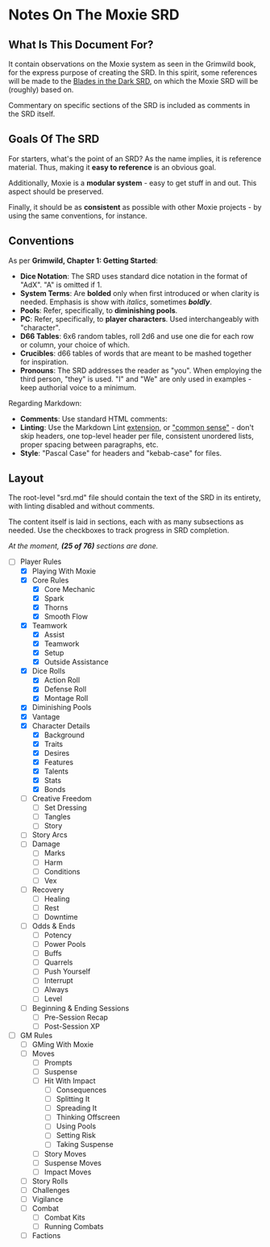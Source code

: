 # Notes On The Moxie SRD

## What Is This Document For?

It contain observations on the Moxie system as seen in the Grimwild book, for the express purpose of creating the SRD. In this spirit, some references will be made to the [Blades in the Dark SRD](https://github.com/amazingrando/blades-in-the-dark-srd-content), on which the Moxie SRD will be (roughly) based on.

Commentary on specific sections of the SRD is included as comments in the SRD itself.

## Goals Of The SRD

For starters, what's the point of an SRD? As the name implies, it is reference material. Thus, making it **easy to reference** is an obvious goal.

Additionally, Moxie is a **modular system** - easy to get stuff in and out. This aspect should be preserved.

Finally, it should be as **consistent** as possible with other Moxie projects - by using the same conventions, for instance.

## Conventions

As per **Grimwild, Chapter 1: Getting Started**:

- **Dice Notation**: The SRD uses standard dice notation in the format of "AdX". "A" is omitted if 1.
- **System Terms**: Are **bolded** only when first introduced or when clarity is needed. Emphasis is show with _italics_, sometimes **_boldly_**.
- **Pools**: Refer, specifically, to **diminishing pools**.
- **PC**: Refer, specifically, to **player characters**. Used interchangeably with "character".
- **D66 Tables**: 6x6 random tables, roll 2d6 and use one die for each row or column, your choice of which.
- **Crucibles**: d66 tables of words that are meant to be mashed together for inspiration.
- **Pronouns**: The SRD addresses the reader as "you". When employing the third person, "they" is used. "I" and "We" are only used in examples - keep authorial voice to a minimum.

Regarding Markdown:

- **Comments**: Use standard HTML comments: <!-- This is a comment. --->
- **Linting**: Use the Markdown Lint [extension](https://marketplace.visualstudio.com/items?itemName=DavidAnson.vscode-markdownlint), or ["common sense"](https://github.com/markdownlint/markdownlint/blob/main/docs/RULES.md) - don't skip headers, one top-level header per file, consistent unordered lists, proper spacing between paragraphs, etc.
- **Style**: "Pascal Case" for headers and "kebab-case" for files.

## Layout

The root-level "srd.md" file should contain the text of the SRD in its entirety, with linting disabled and without comments.

The content itself is laid in sections, each with as many subsections as needed. Use the checkboxes to track progress in SRD completion.

_At the moment, **(25 of 76)** sections are done._

- [ ] Player Rules
  - [x] Playing With Moxie
  - [x] Core Rules
    - [x] Core Mechanic
    - [x] Spark
    - [x] Thorns
    - [x] Smooth Flow
  - [x] Teamwork
    - [x] Assist
    - [x] Teamwork
    - [x] Setup
    - [x] Outside Assistance
  - [x] Dice Rolls
    - [x] Action Roll
    - [x] Defense Roll
    - [x] Montage Roll
  - [x] Diminishing Pools
  - [x] Vantage
  - [x] Character Details
    - [x] Background
    - [x] Traits
    - [x] Desires
    - [x] Features
    - [x] Talents
    - [x] Stats
    - [x] Bonds
  - [ ] Creative Freedom
    - [ ] Set Dressing
    - [ ] Tangles
    - [ ] Story
  - [ ] Story Arcs
  - [ ] Damage
    - [ ] Marks
    - [ ] Harm
    - [ ] Conditions
    - [ ] Vex
  - [ ] Recovery
    - [ ] Healing
    - [ ] Rest
    - [ ] Downtime
  - [ ] Odds & Ends
    - [ ] Potency
    - [ ] Power Pools
    - [ ] Buffs
    - [ ] Quarrels
    - [ ] Push Yourself
    - [ ] Interrupt
    - [ ] Always
    - [ ] Level
  - [ ] Beginning & Ending Sessions
    - [ ] Pre-Session Recap
    - [ ] Post-Session XP
- [ ] GM Rules
  - [ ] GMing With Moxie
  - [ ] Moves
    - [ ] Prompts
    - [ ] Suspense
    - [ ] Hit With Impact
      - [ ] Consequences
      - [ ] Splitting It
      - [ ] Spreading It
      - [ ] Thinking Offscreen
      - [ ] Using Pools
      - [ ] Setting Risk
      - [ ] Taking Suspense
    - [ ] Story Moves
    - [ ] Suspense Moves
    - [ ] Impact Moves
  - [ ] Story Rolls
  - [ ] Challenges
  - [ ] Vigilance
  - [ ] Combat
    - [ ] Combat Kits
    - [ ] Running Combats
  - [ ] Factions
